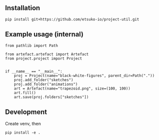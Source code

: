 ## Installation

    pip install git+https://github.com/etsuko-io/project-util.git




## Example usage (internal)

    from pathlib import Path

    from artefact.artefact import Artefact
    from project.project import Project


    if __name__ == "__main__":
        proj = Project(name="black-white-figures", parent_dir=Path("."))
        proj.add_folder("sketches")
        proj.add_folder("animations")
        art = Artefact(name="trapezoid.png", size=(100, 100))
        art.fill()
        art.save(proj.folders["sketches"])



## Development


Create venv, then


    pip install -e .
